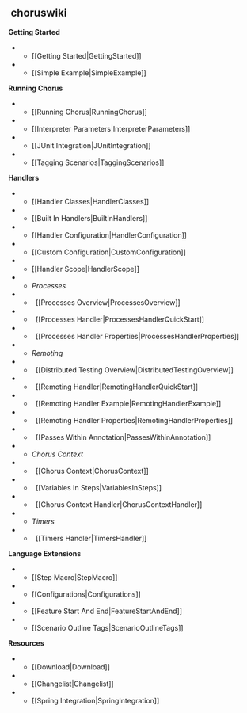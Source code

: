 ## &nbsp;choruswiki

**Getting Started**
* - [[Getting Started|GettingStarted]]
* - [[Simple Example|SimpleExample]]

**Running Chorus**
* - [[Running Chorus|RunningChorus]]
* - [[Interpreter Parameters|InterpreterParameters]]
* - [[JUnit Integration|JUnitIntegration]]
* - [[Tagging Scenarios|TaggingScenarios]]

**Handlers**
* - [[Handler Classes|HandlerClasses]]
* - [[Built In Handlers|BuiltInHandlers]]
* - [[Handler Configuration|HandlerConfiguration]]
* - [[Custom Configuration|CustomConfiguration]]
* - [[Handler Scope|HandlerScope]]
* - *Processes*
* - &nbsp;&nbsp;[[Processes Overview|ProcessesOverview]]
* - &nbsp;&nbsp;[[Processes Handler|ProcessesHandlerQuickStart]]
* - &nbsp;&nbsp;[[Processes Handler Properties|ProcessesHandlerProperties]]
* - *Remoting*
* - &nbsp;&nbsp;[[Distributed Testing Overview|DistributedTestingOverview]]
* - &nbsp;&nbsp;[[Remoting Handler|RemotingHandlerQuickStart]]
* - &nbsp;&nbsp;[[Remoting Handler Example|RemotingHandlerExample]]
* - &nbsp;&nbsp;[[Remoting Handler Properties|RemotingHandlerProperties]]
* - &nbsp;&nbsp;[[Passes Within Annotation|PassesWithinAnnotation]]
* - *Chorus Context*
* - &nbsp;&nbsp;[[Chorus Context|ChorusContext]]
* - &nbsp;&nbsp;[[Variables In Steps|VariablesInSteps]]
* - &nbsp;&nbsp;[[Chorus Context Handler|ChorusContextHandler]]
* - *Timers*
* - &nbsp;&nbsp;[[Timers Handler|TimersHandler]]

**Language Extensions**
* - [[Step Macro|StepMacro]]
* - [[Configurations|Configurations]]
* - [[Feature Start And End|FeatureStartAndEnd]]
* - [[Scenario Outline Tags|ScenarioOutlineTags]]

**Resources**
* - [[Download|Download]]
* - [[Changelist|Changelist]]
* - [[Spring Integration|SpringIntegration]]
